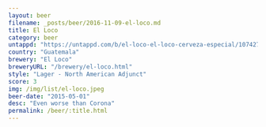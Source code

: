 ```yaml
---
layout: beer
filename: _posts/beer/2016-11-09-el-loco.md
title: El Loco
category: beer
untappd: "https://untappd.com/b/el-loco-el-loco-cerveza-especial/107427"
country: "Guatemala"
brewery: "El Loco"
breweryURL: "/brewery/el-loco.html"
style: "Lager - North American Adjunct"
score: 3
img: /img/list/el-loco.jpeg
beer-date: "2015-05-01"
desc: "Even worse than Corona"
permalink: /beer/:title.html
---
```

